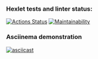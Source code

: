 ### Hexlet tests and linter status:
[![Actions Status](https://github.com/evgeniy-satushev/java-project-61/workflows/hexlet-check/badge.svg)](https://github.com/evgeniy-satushev/java-project-61/actions)
[![Maintainability](https://api.codeclimate.com/v1/badges/7e47d67a75997f6d561f/maintainability)](https://codeclimate.com/github/evgeniy-satushev/java-project-61/maintainability)
### Asciinema demonstration
[![asciicast](https://asciinema.org/a/fUHJN4VgxWRyHsPZluqC7rnZm.svg)](https://asciinema.org/a/fUHJN4VgxWRyHsPZluqC7rnZm)
